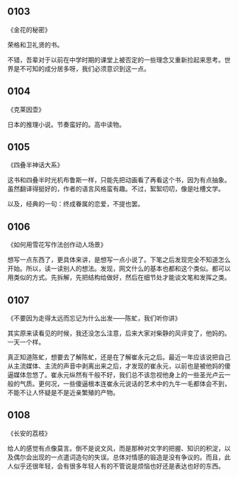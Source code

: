 ## 0103

《金花的秘密》

荣格和卫礼贤的书。

不错，吾辈对于以前在中学时期的课堂上被否定的一些理念又重新捡起来思考。世界是不可知的成分居多呀，我们必须意识到这一点。

## 0104

《克莱因壶》

日本的推理小说。节奏蛮好的。高中读物。

## 0105

《四叠半神话大系》

这书和四叠半时光机布鲁斯一样，只能先把动画看了再看这个书，因为有点抽象。虽然翻译得挺好的，作者的语言风格蛮有趣。不过，絮絮叨叨，像是吐槽文学。

以及，经典的一句：终成眷属的恋爱，不提也罢。

## 0106

《如何用雪花写作法创作动人场景》

想写一点东西了，更具体来讲，是想写一点小说了。下笔之后发现完全不知道怎么开始。所以，读一读别人的想法。发现，网文什么的基本也都和这个类似。都可以用类似的方式。先拆解，先把结构给做好，然后在细节处才能谈文笔和发挥之类。

## 0107

《不要因为走得太远而忘记为什么出发——陈虻，我们听你讲》

其实原来读看见的时候，我还没怎么注意，后来大家对柴静的风评变了，他妈的。一天一个样。

真正知道陈虻，想要去了解陈虻，还是在了解崔永元之后。最近一年应该说把自己从主流媒体、主流的声音中剥离出来之后，才发现的崔永元，以前也是被他妈的傻逼媒体忽悠了。崔永元纵然有千般不好，我们总不该忽视他身上的一些圣光卢云一般的气质。更何况，一些傻逼根本连崔永元说话的艺术中的九牛一毛都体会不到，不能不让人怀疑是不是近亲繁殖的产物。

## 0108

《长安的荔枝》

给人的感觉有点像莫言。倒不是说文风，而是那种对文字的把握、知识的积淀，以及偶尔会出现的一点遣词造句的失误。总体对情感的锻造是没有争议的。而且，此人似乎还很年轻，会有很多年轻人有的不管说是烦恼也好还是表达也好的东西。



